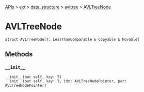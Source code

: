 [APIs](../../../index.md) > [ext](../../index.md) > [data_structure](../index.md) > [avltree](./index.md) > [AVLTreeNode]()

# AVLTreeNode

```
struct AVLTreeNode[T: LessThanComparable & Copyable & Movable]
```

## Methods

### `__init__`

```
__init__(out self, key: T)
__init__(out self, key: T, idx: AVLTreeNodePointer, par: AVLTreeNodePointer)
```
